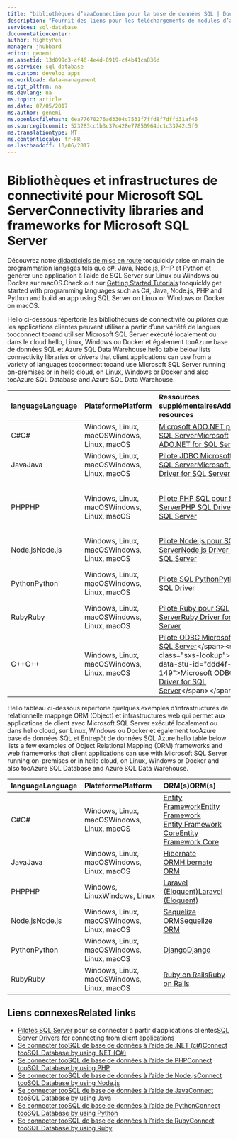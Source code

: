 ```yaml
---
title: "bibliothèques d’aaaConnection pour la base de données SQL | Documents Microsoft"
description: "Fournit des liens pour les téléchargements de modules d’activer la connexion tooSQL serveur et base de données SQL à partir d’un large éventail de langages de programmation du client. modules de Hello sont publiées par la Communauté de hello ou par Microsoft."
services: sql-database
documentationcenter: 
author: MightyPen
manager: jhubbard
editor: genemi
ms.assetid: 13d899d3-cf46-4e4d-8919-cf4b41ca836d
ms.service: sql-database
ms.custom: develop apps
ms.workload: data-management
ms.tgt_pltfrm: na
ms.devlang: na
ms.topic: article
ms.date: 07/05/2017
ms.author: genemi
ms.openlocfilehash: 6ea77670276ad3304c7531f7ffd8f7dffd31af46
ms.sourcegitcommit: 523283cc1b3c37c428e77850964dc1c33742c5f0
ms.translationtype: MT
ms.contentlocale: fr-FR
ms.lasthandoff: 10/06/2017
---
```

# <a name="connectivity-libraries-and-frameworks-for-microsoft-sql-server"></a><span data-ttu-id="ddd4f-104">Bibliothèques et infrastructures de connectivité pour Microsoft SQL Server</span><span class="sxs-lookup"><span data-stu-id="ddd4f-104">Connectivity libraries and frameworks for Microsoft SQL Server</span></span>

<span data-ttu-id="ddd4f-105">Découvrez notre [didacticiels de mise en route](http://aka.ms/sqldev) tooquickly prise en main de programmation langages tels que c#, Java, Node.js, PHP et Python et générer une application à l’aide de SQL Server sur Linux ou Windows ou Docker sur macOS.</span><span class="sxs-lookup"><span data-stu-id="ddd4f-105">Check out our [Getting Started Tutorials](http://aka.ms/sqldev) tooquickly get started with programming languages such as C#, Java, Node.js, PHP and Python and build an app using SQL Server on Linux or Windows or Docker on macOS.</span></span>

<span data-ttu-id="ddd4f-106">Hello ci-dessous répertorie les bibliothèques de connectivité ou *pilotes* que les applications clientes peuvent utiliser à partir d’une variété de langues tooconnect tooand utiliser Microsoft SQL Server exécuté localement ou dans le cloud hello, Linux, Windows ou Docker et également tooAzure base de données SQL et Azure SQL Data Warehouse.</span><span class="sxs-lookup"><span data-stu-id="ddd4f-106">hello table below lists connectivity libraries or *drivers* that client applications can use from a variety of languages tooconnect tooand use Microsoft SQL Server running on-premises or in hello cloud, on Linux, Windows or Docker and also tooAzure SQL Database and Azure SQL Data Warehouse.</span></span> 

| <span data-ttu-id="ddd4f-107">language</span><span class="sxs-lookup"><span data-stu-id="ddd4f-107">Language</span></span> | <span data-ttu-id="ddd4f-108">Plateforme</span><span class="sxs-lookup"><span data-stu-id="ddd4f-108">Platform</span></span> | <span data-ttu-id="ddd4f-109">Ressources supplémentaires</span><span class="sxs-lookup"><span data-stu-id="ddd4f-109">Additional resources</span></span> | <span data-ttu-id="ddd4f-110">Télécharger</span><span class="sxs-lookup"><span data-stu-id="ddd4f-110">Download</span></span> | <span data-ttu-id="ddd4f-111">Prise en main</span><span class="sxs-lookup"><span data-stu-id="ddd4f-111">Get Started</span></span> |
| :-- | :-- | :-- | :-- | :-- |
| <span data-ttu-id="ddd4f-112">C#</span><span class="sxs-lookup"><span data-stu-id="ddd4f-112">C#</span></span> | <span data-ttu-id="ddd4f-113">Windows, Linux, macOS</span><span class="sxs-lookup"><span data-stu-id="ddd4f-113">Windows, Linux, macOS</span></span> | [<span data-ttu-id="ddd4f-114">Microsoft ADO.NET pour SQL Server</span><span class="sxs-lookup"><span data-stu-id="ddd4f-114">Microsoft ADO.NET for SQL Server</span></span>](https://docs.microsoft.com/sql/connect/ado-net/microsoft-ado-net-for-sql-server) | [<span data-ttu-id="ddd4f-115">Télécharger</span><span class="sxs-lookup"><span data-stu-id="ddd4f-115">Download</span></span>](https://www.microsoft.com/net/download/) | [<span data-ttu-id="ddd4f-116">Prise en main</span><span class="sxs-lookup"><span data-stu-id="ddd4f-116">Get Started</span></span>](https://www.microsoft.com/en-us/sql-server/developer-get-started/csharp/ubuntu)
| <span data-ttu-id="ddd4f-117">Java</span><span class="sxs-lookup"><span data-stu-id="ddd4f-117">Java</span></span> | <span data-ttu-id="ddd4f-118">Windows, Linux, macOS</span><span class="sxs-lookup"><span data-stu-id="ddd4f-118">Windows, Linux, macOS</span></span> | [<span data-ttu-id="ddd4f-119">Pilote JDBC Microsoft pour SQL Server</span><span class="sxs-lookup"><span data-stu-id="ddd4f-119">Microsoft JDBC Driver for SQL Server</span></span>](http://msdn.microsoft.com/library/mt484311.aspx) | [<span data-ttu-id="ddd4f-120">Télécharger</span><span class="sxs-lookup"><span data-stu-id="ddd4f-120">Download</span></span>](https://go.microsoft.com/fwlink/?linkid=852460) |  [<span data-ttu-id="ddd4f-121">Prise en main</span><span class="sxs-lookup"><span data-stu-id="ddd4f-121">Get Started</span></span>](https://www.microsoft.com/en-us/sql-server/developer-get-started/java/ubuntu)
| <span data-ttu-id="ddd4f-122">PHP</span><span class="sxs-lookup"><span data-stu-id="ddd4f-122">PHP</span></span> | <span data-ttu-id="ddd4f-123">Windows, Linux, macOS</span><span class="sxs-lookup"><span data-stu-id="ddd4f-123">Windows, Linux, macOS</span></span>| [<span data-ttu-id="ddd4f-124">Pilote PHP SQL pour SQL Server</span><span class="sxs-lookup"><span data-stu-id="ddd4f-124">PHP SQL Driver for SQL Server</span></span>](http://msdn.microsoft.com/library/dn865013.aspx) | <span data-ttu-id="ddd4f-125">Système d’exploitation :</span><span class="sxs-lookup"><span data-stu-id="ddd4f-125">Operating System:</span></span> <br/> <span data-ttu-id="ddd4f-126">\*[Windows](https://www.microsoft.com/download/details.aspx?id=20098)</span><span class="sxs-lookup"><span data-stu-id="ddd4f-126">\* [Windows](https://www.microsoft.com/download/details.aspx?id=20098)</span></span> <br/> <span data-ttu-id="ddd4f-127">\*[Linux](https://github.com/Microsoft/msphpsql/tree/dev#install-unix)</span><span class="sxs-lookup"><span data-stu-id="ddd4f-127">\* [Linux](https://github.com/Microsoft/msphpsql/tree/dev#install-unix)</span></span> <br/> <span data-ttu-id="ddd4f-128">\*[macOS](https://github.com/Microsoft/msphpsql/tree/dev#install-unix)</span><span class="sxs-lookup"><span data-stu-id="ddd4f-128">\* [macOS](https://github.com/Microsoft/msphpsql/tree/dev#install-unix)</span></span> |  [<span data-ttu-id="ddd4f-129">Prise en main</span><span class="sxs-lookup"><span data-stu-id="ddd4f-129">Get Started</span></span>](https://www.microsoft.com/en-us/sql-server/developer-get-started/php/ubuntu)
| <span data-ttu-id="ddd4f-130">Node.js</span><span class="sxs-lookup"><span data-stu-id="ddd4f-130">Node.js</span></span> | <span data-ttu-id="ddd4f-131">Windows, Linux, macOS</span><span class="sxs-lookup"><span data-stu-id="ddd4f-131">Windows, Linux, macOS</span></span> | [<span data-ttu-id="ddd4f-132">Pilote Node.js pour SQL Server</span><span class="sxs-lookup"><span data-stu-id="ddd4f-132">Node.js Driver for SQL Server</span></span>](http://msdn.microsoft.com/library/mt652093.aspx) | [<span data-ttu-id="ddd4f-133">Installer</span><span class="sxs-lookup"><span data-stu-id="ddd4f-133">Install</span></span>](https://msdn.microsoft.com/library/mt652094.aspx) |  [<span data-ttu-id="ddd4f-134">Prise en main</span><span class="sxs-lookup"><span data-stu-id="ddd4f-134">Get Started</span></span>](https://www.microsoft.com/en-us/sql-server/developer-get-started/node/ubuntu)
| <span data-ttu-id="ddd4f-135">Python</span><span class="sxs-lookup"><span data-stu-id="ddd4f-135">Python</span></span> | <span data-ttu-id="ddd4f-136">Windows, Linux, macOS</span><span class="sxs-lookup"><span data-stu-id="ddd4f-136">Windows, Linux, macOS</span></span> | [<span data-ttu-id="ddd4f-137">Pilote SQL Python</span><span class="sxs-lookup"><span data-stu-id="ddd4f-137">Python SQL Driver</span></span>](http://msdn.microsoft.com/library/mt652092.aspx) | <span data-ttu-id="ddd4f-138">Choix d’installation :</span><span class="sxs-lookup"><span data-stu-id="ddd4f-138">Install choices:</span></span> <br/> <span data-ttu-id="ddd4f-139">\*[pymssql](https://msdn.microsoft.com/library/mt694094.aspx)</span><span class="sxs-lookup"><span data-stu-id="ddd4f-139">\* [pymssql](https://msdn.microsoft.com/library/mt694094.aspx)</span></span> <br/> <span data-ttu-id="ddd4f-140">\*[pyodbc](http://msdn.microsoft.com/library/mt763257.aspx)</span><span class="sxs-lookup"><span data-stu-id="ddd4f-140">\* [pyodbc](http://msdn.microsoft.com/library/mt763257.aspx)</span></span> |  [<span data-ttu-id="ddd4f-141">Prise en main</span><span class="sxs-lookup"><span data-stu-id="ddd4f-141">Get Started</span></span>](https://www.microsoft.com/en-us/sql-server/developer-get-started/python/ubuntu)
| <span data-ttu-id="ddd4f-142">Ruby</span><span class="sxs-lookup"><span data-stu-id="ddd4f-142">Ruby</span></span> | <span data-ttu-id="ddd4f-143">Windows, Linux, macOS</span><span class="sxs-lookup"><span data-stu-id="ddd4f-143">Windows, Linux, macOS</span></span> | [<span data-ttu-id="ddd4f-144">Pilote Ruby pour SQL Server</span><span class="sxs-lookup"><span data-stu-id="ddd4f-144">Ruby Driver for SQL Server</span></span>](http://msdn.microsoft.com/library/mt691981.aspx) | [<span data-ttu-id="ddd4f-145">Installer</span><span class="sxs-lookup"><span data-stu-id="ddd4f-145">Install</span></span>](https://msdn.microsoft.com/library/mt711041.aspx) | [<span data-ttu-id="ddd4f-146">Prise en main</span><span class="sxs-lookup"><span data-stu-id="ddd4f-146">Get Started</span></span>](https://www.microsoft.com/en-us/sql-server/developer-get-started/ruby/ubuntu)
| <span data-ttu-id="ddd4f-147">C++</span><span class="sxs-lookup"><span data-stu-id="ddd4f-147">C++</span></span> | <span data-ttu-id="ddd4f-148">Windows, Linux, macOS</span><span class="sxs-lookup"><span data-stu-id="ddd4f-148">Windows, Linux, macOS</span></span> | <span data-ttu-id="ddd4f-149">[Pilote ODBC Microsoft pour SQL Server](https://msdn.microsoft.com/en-us/library/mt654048(v=sql.1).aspx)</span><span class="sxs-lookup"><span data-stu-id="ddd4f-149">[Microsoft ODBC Driver for SQL Server](https://msdn.microsoft.com/en-us/library/mt654048(v=sql.1).aspx)</span></span> | <span data-ttu-id="ddd4f-150">[Télécharger](https://msdn.microsoft.com/en-us/library/mt654048(v=sql.1).aspx)</span><span class="sxs-lookup"><span data-stu-id="ddd4f-150">[Download](https://msdn.microsoft.com/en-us/library/mt654048(v=sql.1).aspx)</span></span> |  

<span data-ttu-id="ddd4f-151">Hello tableau ci-dessous répertorie quelques exemples d’infrastructures de relationnelle mappage ORM (Object) et infrastructures web qui permet aux applications de client avec Microsoft SQL Server exécuté localement ou dans hello cloud, sur Linux, Windows ou Docker et également tooAzure base de données SQL et Entrepôt de données SQL Azure.</span><span class="sxs-lookup"><span data-stu-id="ddd4f-151">hello table below lists a few examples of Object Relational Mapping (ORM) frameworks and web frameworks that client applications can use with Microsoft SQL Server running on-premises or in hello cloud, on Linux, Windows or Docker and also tooAzure SQL Database and Azure SQL Data Warehouse.</span></span> 

| <span data-ttu-id="ddd4f-152">language</span><span class="sxs-lookup"><span data-stu-id="ddd4f-152">Language</span></span> | <span data-ttu-id="ddd4f-153">Plateforme</span><span class="sxs-lookup"><span data-stu-id="ddd4f-153">Platform</span></span> | <span data-ttu-id="ddd4f-154">ORM(s)</span><span class="sxs-lookup"><span data-stu-id="ddd4f-154">ORM(s)</span></span> |
| :-- | :-- | :-- |
| <span data-ttu-id="ddd4f-155">C#</span><span class="sxs-lookup"><span data-stu-id="ddd4f-155">C#</span></span> | <span data-ttu-id="ddd4f-156">Windows, Linux, macOS</span><span class="sxs-lookup"><span data-stu-id="ddd4f-156">Windows, Linux, macOS</span></span> | [<span data-ttu-id="ddd4f-157">Entity Framework</span><span class="sxs-lookup"><span data-stu-id="ddd4f-157">Entity Framework</span></span>](https://docs.microsoft.com/en-us/ef)<br>[<span data-ttu-id="ddd4f-158">Entity Framework Core</span><span class="sxs-lookup"><span data-stu-id="ddd4f-158">Entity Framework Core</span></span>](https://docs.microsoft.com/en-us/ef/core/index) |
| <span data-ttu-id="ddd4f-159">Java</span><span class="sxs-lookup"><span data-stu-id="ddd4f-159">Java</span></span> | <span data-ttu-id="ddd4f-160">Windows, Linux, macOS</span><span class="sxs-lookup"><span data-stu-id="ddd4f-160">Windows, Linux, macOS</span></span> |[<span data-ttu-id="ddd4f-161">Hibernate ORM</span><span class="sxs-lookup"><span data-stu-id="ddd4f-161">Hibernate ORM</span></span>](http://hibernate.org/orm)|
| <span data-ttu-id="ddd4f-162">PHP</span><span class="sxs-lookup"><span data-stu-id="ddd4f-162">PHP</span></span> | <span data-ttu-id="ddd4f-163">Windows, Linux</span><span class="sxs-lookup"><span data-stu-id="ddd4f-163">Windows, Linux</span></span> | [<span data-ttu-id="ddd4f-164">Laravel (Eloquent)</span><span class="sxs-lookup"><span data-stu-id="ddd4f-164">Laravel (Eloquent)</span></span>](https://laravel.com/docs/5.0/eloquent) |
| <span data-ttu-id="ddd4f-165">Node.js</span><span class="sxs-lookup"><span data-stu-id="ddd4f-165">Node.js</span></span> | <span data-ttu-id="ddd4f-166">Windows, Linux, macOS</span><span class="sxs-lookup"><span data-stu-id="ddd4f-166">Windows, Linux, macOS</span></span> | [<span data-ttu-id="ddd4f-167">Sequelize ORM</span><span class="sxs-lookup"><span data-stu-id="ddd4f-167">Sequelize ORM</span></span>](http://docs.sequelizejs.com) |
| <span data-ttu-id="ddd4f-168">Python</span><span class="sxs-lookup"><span data-stu-id="ddd4f-168">Python</span></span> | <span data-ttu-id="ddd4f-169">Windows, Linux, macOS</span><span class="sxs-lookup"><span data-stu-id="ddd4f-169">Windows, Linux, macOS</span></span> |[<span data-ttu-id="ddd4f-170">Django</span><span class="sxs-lookup"><span data-stu-id="ddd4f-170">Django</span></span>](https://www.djangoproject.com/) |
| <span data-ttu-id="ddd4f-171">Ruby</span><span class="sxs-lookup"><span data-stu-id="ddd4f-171">Ruby</span></span> | <span data-ttu-id="ddd4f-172">Windows, Linux, macOS</span><span class="sxs-lookup"><span data-stu-id="ddd4f-172">Windows, Linux, macOS</span></span> | [<span data-ttu-id="ddd4f-173">Ruby on Rails</span><span class="sxs-lookup"><span data-stu-id="ddd4f-173">Ruby on Rails</span></span>](http://rubyonrails.org/) |

## <a name="related-links"></a><span data-ttu-id="ddd4f-174">Liens connexes</span><span class="sxs-lookup"><span data-stu-id="ddd4f-174">Related links</span></span>
- <span data-ttu-id="ddd4f-175">[Pilotes SQL Server](http://msdn.microsoft.com/library/mt654049.aspx) pour se connecter à partir d’applications clientes</span><span class="sxs-lookup"><span data-stu-id="ddd4f-175">[SQL Server Drivers](http://msdn.microsoft.com/library/mt654049.aspx) for connecting from client applications</span></span>
- [<span data-ttu-id="ddd4f-176">Se connecter tooSQL de base de données à l’aide de .NET (c#)</span><span class="sxs-lookup"><span data-stu-id="ddd4f-176">Connect tooSQL Database by using .NET (C#)</span></span>](sql-database-connect-query-dotnet.md)
- [<span data-ttu-id="ddd4f-177">Se connecter tooSQL de base de données à l’aide de PHP</span><span class="sxs-lookup"><span data-stu-id="ddd4f-177">Connect tooSQL Database by using PHP</span></span>](sql-database-connect-query-php.md)
- [<span data-ttu-id="ddd4f-178">Se connecter tooSQL de base de données à l’aide de Node.js</span><span class="sxs-lookup"><span data-stu-id="ddd4f-178">Connect tooSQL Database by using Node.js</span></span>](sql-database-connect-query-nodejs.md)
- [<span data-ttu-id="ddd4f-179">Se connecter tooSQL de base de données à l’aide de Java</span><span class="sxs-lookup"><span data-stu-id="ddd4f-179">Connect tooSQL Database by using Java</span></span>](sql-database-connect-query-java.md)
- [<span data-ttu-id="ddd4f-180">Se connecter tooSQL de base de données à l’aide de Python</span><span class="sxs-lookup"><span data-stu-id="ddd4f-180">Connect tooSQL Database by using Python</span></span>](sql-database-connect-query-python.md)
- [<span data-ttu-id="ddd4f-181">Se connecter tooSQL de base de données à l’aide de Ruby</span><span class="sxs-lookup"><span data-stu-id="ddd4f-181">Connect tooSQL Database by using Ruby</span></span>](sql-database-connect-query-ruby.md)
